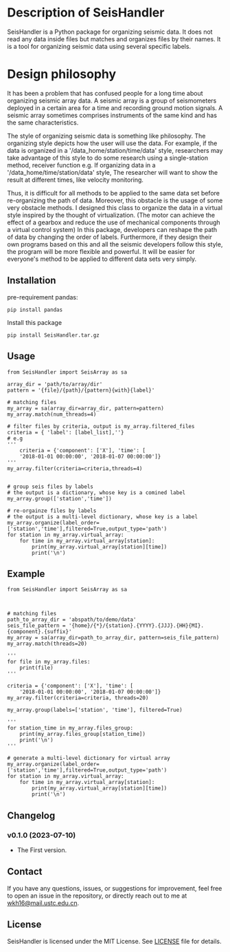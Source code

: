# Description of SeisHandler

SeisHandler is a Python package for organizing seismic data.
It does not read any data inside files but matches and organizes
files by their names. It is a tool for organizing seismic data using
several specific labels.

# Design philosophy

It has been a problem that has confused people for a long time about organizing seismic array data. A seismic array is a group of seismometers deployed in a certain area for a time and recording ground motion signals. A seismic array sometimes comprises instruments of the same kind and has the same characteristics.

The style of organizing seismic data is something like philosophy. The organizing style depicts how the user will use the data. For example, if the data is organized in a '/data_home/station/time/data' style,
researchers may take advantage of this style to do some research using a single-station method, receiver function e.g.
If organizing data in a '/data_home/time/station/data' style,
The researcher will want to show the result at different times, like velocity monitoring.

Thus, it is difficult for all methods to be applied to the same data set before re-organizing the path of data. Moreover, this obstacle is the usage of some very obstacle methods. I designed this class to
organize the data in a virtual style inspired by the thought of virtualization.
(The motor can achieve the effect of a gearbox and reduce the use of mechanical components through a virtual control
system)
In this package, developers can reshape the path of data by changing the order of labels. Furthermore, if they design their own programs based on this and all the seismic developers follow this style, the program will be more flexible and powerful. It will be easier
for everyone's method to be applied to different data sets very simply.

## Installation

pre-requirement pandas:

```
pip install pandas
```

Install this package

```
pip install SeisHandler.tar.gz
```

## Usage

```
from SeisHandler import SeisArray as sa

array_dir = 'path/to/array/dir'
pattern = '{file}/{path}/{pattern}{with}{label}'

# matching files
my_array = sa(array_dir=array_dir, pattern=pattern)
my_array.match(num_threads=4)

# filter files by criteria, output is my_array.filtered_files
criteria = { 'label': [label_list],''}
# e.g 
''' 
    criteria = {'component': ['X'], 'time': [
    '2018-01-01 00:00:00', '2018-01-07 00:00:00']}
'''
my_array.filter(criteria=criteria,threads=4)


# group seis files by labels
# the output is a dictionary, whose key is a comined label
my_array.group(['station','time'])

# re-orgainze files by labels
# the output is a multi-level dictionary, whose key is a label
my_array.organize(label_order=['station','time'],filtered=True,output_type='path')
for station in my_array.virtual_array:
    for time in my_array.virtual_array[station]:
        print(my_array.virtual_array[station][time])
        print('\n')
```

## Example

```
from SeisHandler import SeisArray as sa



# matching files
path_to_array_dir = 'abspath/to/demo/data'
seis_file_pattern = '{home}/{*}/{station}.{YYYY}.{JJJ}.{HH}{MI}.{component}.{suffix}'
my_array = sa(array_dir=path_to_array_dir, pattern=seis_file_pattern)
my_array.match(threads=20)

'''
for file in my_array.files:
    print(file)
'''

criteria = {'component': ['X'], 'time': [
    '2018-01-01 00:00:00', '2018-01-07 00:00:00']}
my_array.filter(criteria=criteria, threads=20)

my_array.group(labels=['station', 'time'], filtered=True)

'''
for station_time in my_array.files_group:
    print(my_array.files_group[station_time])
    print('\n')
'''

# generate a multi-level dictionary for virtual array
my_array.organize(label_order=['station','time'],filtered=True,output_type='path')
for station in my_array.virtual_array:
    for time in my_array.virtual_array[station]:
        print(my_array.virtual_array[station][time])
        print('\n')
```

## Changelog

### v0.1.0 (2023-07-10)

- The First version.

## Contact

If you have any questions, issues, or suggestions for improvement,
feel free to open an issue in the repository,
or directly reach out to me at wkh16@mail.ustc.edu.cn.

## License

SeisHandler is licensed under the MIT License. See [LICENSE](LICENSE) file for details.


